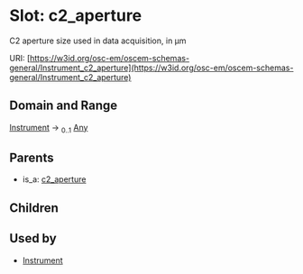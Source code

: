 
# Slot: c2_aperture

C2 aperture size used in data acquisition, in µm

URI: [https://w3id.org/osc-em/oscem-schemas-general/Instrument_c2_aperture](https://w3id.org/osc-em/oscem-schemas-general/Instrument_c2_aperture)


## Domain and Range

[Instrument](Instrument.md) &#8594;  <sub>0..1</sub> [Any](Any.md)

## Parents

 *  is_a: [c2_aperture](c2_aperture.md)

## Children


## Used by

 * [Instrument](Instrument.md)
